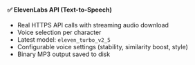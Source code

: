 #### ✅ ElevenLabs API (Text-to-Speech)

- Real HTTPS API calls with streaming audio download
- Voice selection per character
- Latest model: `eleven_turbo_v2_5`
- Configurable voice settings (stability, similarity boost, style)
- Binary MP3 output saved to disk
